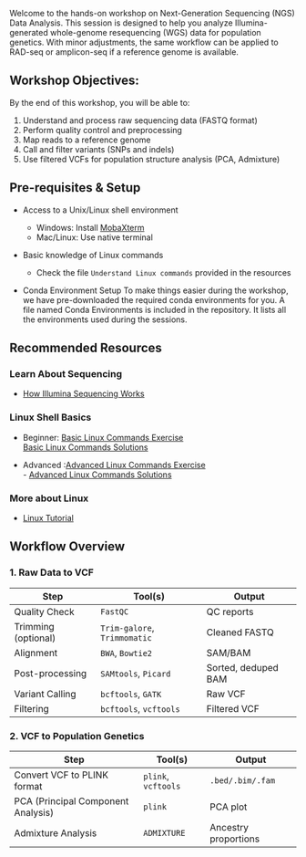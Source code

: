 Welcome to the hands-on workshop on Next-Generation Sequencing (NGS) Data Analysis. This session is designed to help you analyze Illumina-generated whole-genome resequencing (WGS) data for population genetics.
With minor adjustments, the same workflow can be applied to RAD-seq or amplicon-seq if a reference genome is available.

## Workshop Objectives: 

By the end of this workshop, you will be able to:

1. Understand and process raw sequencing data (FASTQ format)
2. Perform quality control and preprocessing
3. Map reads to a reference genome
4. Call and filter variants (SNPs and indels)
5. Use filtered VCFs for population structure analysis (PCA, Admixture)


## Pre-requisites & Setup

- Access to a Unix/Linux shell environment
  - Windows: Install [MobaXterm](https://mobaxterm.mobatek.net)
  - Mac/Linux: Use native terminal

- Basic knowledge of Linux commands
  - Check the file `Understand Linux commands` provided in the resources
 
- Conda Environment Setup
   To make things easier during the workshop, we have pre-downloaded the required conda environments for you. A file named Conda Environments is included in the repository. It lists all the environments used during the sessions.

## Recommended Resources

###  Learn About Sequencing

- [How Illumina Sequencing Works](https://www.youtube.com/watch?v=fCd6B5HRaZ8&t=238s)

###  Linux Shell Basics

- Beginner: [Basic Linux Commands Exercise](https://github.com/PoODL-CES/Genomics_learning_workshop/blob/main/Linux_basics.sh) \
            [Basic Linux Commands Solutions](https://github.com/PoODL-CES/Genomics_learning_workshop/blob/main/Linux_basics_solutions.sh)

- Advanced :[Advanced Linux Commands Exercise](https://github.com/PoODL-CES/Genomics_learning_workshop/blob/main/Linux_advanced.sh) \
            - [Advanced Linux Commands Solutions](https://github.com/PoODL-CES/Genomics_learning_workshop/blob/main/Linux_advanced_solutions.sh)


### More about Linux

- [Linux Tutorial](https://ryanstutorials.net/linuxtutorial/navigation.php)


## Workflow Overview

### 1. Raw Data to VCF

| Step | Tool(s) | Output |
|------|---------|--------|
| Quality Check | `FastQC` | QC reports |
| Trimming (optional) | `Trim-galore`, `Trimmomatic` | Cleaned FASTQ |
| Alignment | `BWA`, `Bowtie2` | SAM/BAM |
| Post-processing | `SAMtools`, `Picard` | Sorted, deduped BAM |
| Variant Calling | `bcftools`, `GATK` | Raw VCF |
| Filtering | `bcftools`, `vcftools` | Filtered VCF |

### 2. VCF to Population Genetics

| Step | Tool(s) | Output |
|------|---------|--------|
| Convert VCF to PLINK format | `plink`, `vcftools` | `.bed/.bim/.fam` |
| PCA (Principal Component Analysis) | `plink` | PCA plot |
| Admixture Analysis | `ADMIXTURE` | Ancestry proportions |
